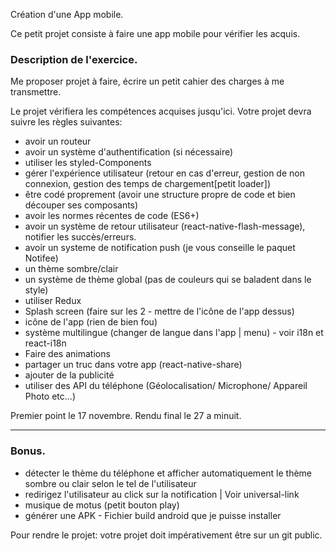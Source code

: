 Création d'une App mobile.

Ce petit projet consiste à faire une app mobile pour vérifier les acquis.

### Description de l'exercice.

Me proposer projet à faire, écrire un petit cahier des charges à me transmettre.

Le projet vérifiera les compétences acquises jusqu'ici.
Votre projet devra suivre les règles suivantes:

- avoir un routeur
- avoir un système d'authentification (si nécessaire)
- utiliser les styled-Components
- gérer l'expérience utilisateur (retour en cas d'erreur, gestion de non connexion, gestion des temps de chargement[petit loader])
- être codé proprement (avoir une structure propre de code et bien découper ses composants)
- avoir les normes récentes de code (ES6+)
- avoir un système de retour utilisateur (react-native-flash-message), notifier les succès/erreurs.
- avoir un systeme de notification push (je vous conseille le paquet Notifee)
- un thème sombre/clair
- un système de thème global (pas de couleurs qui se baladent dans le style)
- utiliser Redux
- Splash screen (faire sur les 2 - mettre de l'icône de l'app dessus)
- icône de l'app (rien de bien fou)
- système multilingue (changer de langue dans l'app | menu) - voir i18n et react-i18n
- Faire des animations
- partager un truc dans votre app (react-native-share)
- ajouter de la publicité
- utiliser des API du téléphone (Géolocalisation/ Microphone/ Appareil Photo etc...)


Premier point le 17 novembre. Rendu final le 27 a minuit.

-----
### Bonus.

- détecter le thème du téléphone et afficher automatiquement le thème sombre ou clair selon le tel de l'utilisateur
- redirigez l'utilisateur au click sur la notification | Voir universal-link
- musique de motus (petit bouton play)
- générer une APK - Fichier build android que je puisse installer

Pour rendre le projet: votre projet doit impérativement être sur un git public.

